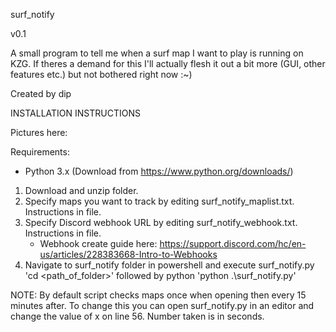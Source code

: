 surf_notify

v0.1

A small program to tell me when a surf map I want to play is running on KZG.
If theres a demand for this I'll actually flesh it out a bit more (GUI, other features etc.) but not bothered right now :~)

Created by dip


INSTALLATION INSTRUCTIONS

Pictures here: 

Requirements:
  - Python 3.x (Download from https://www.python.org/downloads/)
 
1. Download and unzip folder.
2. Specify maps you want to track by editing surf_notify_maplist.txt. Instructions in file.
3. Specify Discord webhook URL by editing surf_notify_webhook.txt. Instructions in file.
    - Webhook create guide here: https://support.discord.com/hc/en-us/articles/228383668-Intro-to-Webhooks
4. Navigate to surf_notify folder in powershell and execute surf_notify.py    'cd <path_of_folder>' followed by python 'python .\surf_notify.py'

NOTE: By default script checks maps once when opening then every 15 minutes after. To change this you can open surf_notify.py in an editor and change the value of x on line 56. Number taken is in seconds.
